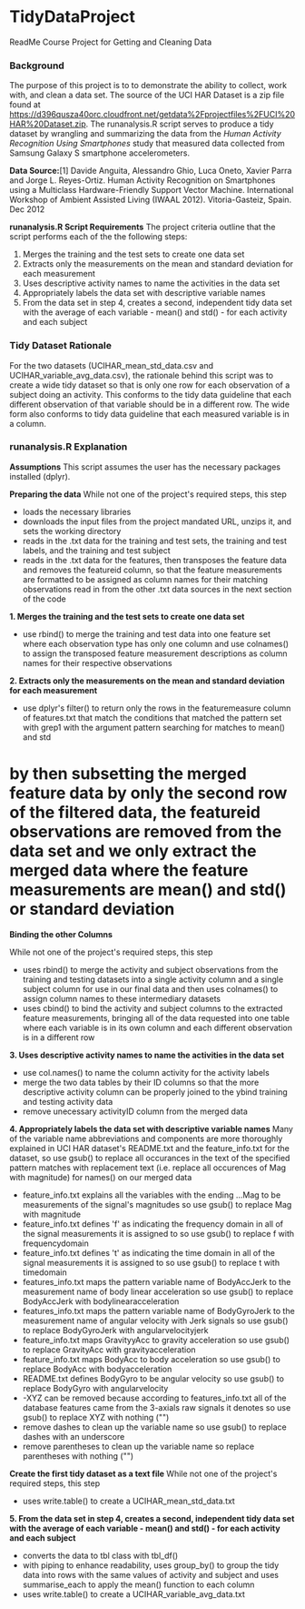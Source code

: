 # TidyDataProject
ReadMe Course Project for Getting and Cleaning Data

### Background
The purpose of this project is to to demonstrate the ability to collect, work with, and clean a data set. The source of the UCI HAR Dataset is a zip file found at https://d396qusza40orc.cloudfront.net/getdata%2Fprojectfiles%2FUCI%20HAR%20Dataset.zip. The runanalysis.R script serves to produce a tidy dataset by wrangling and summarizing the data from the *Human Activity Recognition Using Smartphones* study that measured data collected from Samsung Galaxy S smartphone accelerometers.

**Data Source:**[1] Davide Anguita, Alessandro Ghio, Luca Oneto, Xavier Parra and Jorge L. Reyes-Ortiz. Human Activity Recognition on Smartphones using a Multiclass Hardware-Friendly Support Vector Machine. International Workshop of Ambient Assisted Living (IWAAL 2012). Vitoria-Gasteiz, Spain. Dec 2012

**runanalysis.R Script Requirements**
The project criteria outline that the script performs each of the the following steps:

1. Merges the training and the test sets to create one data set
2. Extracts only the measurements on the mean and standard deviation for each measurement 
3. Uses descriptive activity names to name the activities in the data set
4. Appropriately labels the data set with descriptive variable names
5. From the data set in step 4, creates a second, independent tidy data set with the average of each variable - mean() and std() - for each activity and each subject

### Tidy Dataset Rationale
For the two datasets (UCIHAR_mean_std_data.csv and UCIHAR_variable_avg_data.csv), the rationale behind this script was to create a wide tidy dataset so that is only one row for each observation of a subject doing an activity. This conforms to the tidy data guideline that each different observation of that variable should be in a different row. The wide form also conforms to tidy data guideline that each measured variable is in a column. 

### runanalysis.R Explanation
**Assumptions**
This script assumes the user has the necessary packages installed (dplyr).

**Preparing the data**
While not one of the project's required steps, this step
* loads the necessary libraries
* downloads the input files from the project mandated URL, unzips it, and sets the working directory
* reads in the .txt data for the training and test sets, the training and test labels, and the training and test subject
* reads in the .txt data for the features, then transposes the feature data and removes the featureid column, so that the feature measurements are formatted to be assigned as column names for their matching observations read in from the other .txt data sources in the next section of the code

**1. Merges the training and the test sets to create one data set**
* use rbind() to merge the training and test data into one feature set where each observation type has only one column and use colnames() to assign the transposed feature measurement descriptions as column names for their respective observations

**2. Extracts only the measurements on the mean and standard deviation for each measurement**
* use dplyr's filter() to return only the rows in the featuremeasure column of features.txt that match the conditions that matched the pattern set with grep1 with the argument pattern searching for matches to mean() and std
# by then subsetting the merged feature data by only the second row of the filtered data, the featureid observations are removed from the data set and we only extract the merged data where the feature measurements are mean() and std() or standard deviation

**Binding the other Columns**

While not one of the project's required steps, this step
* uses rbind() to merge the activity and subject observations from the training and testing datasets into a single activity column and a single subject column for use in our final data and then uses colnames() to assign column names to these intermediary datasets
* uses cbind() to bind the activity and subject columns to the extracted feature measurements, bringing all of the data requested into one table where each variable is in its own column and each different observation is in a different row

**3. Uses descriptive activity names to name the activities in the data set**
* use col.names() to name the column activity for the activity labels
* merge the two data tables by their ID columns so that the more descriptive activity column can be properly joined to the ybind training and testing activity data
* remove unecessary activityID column from the merged data

**4. Appropriately labels the data set with descriptive variable names**
Many of the variable name abbreviations and components are more thoroughly explained in UCI HAR dataset's README.txt and the feature_info.txt for the dataset, so use gsub() to replace all occurances in the text of the specified pattern matches with replacement text (i.e. replace all occurences of Mag with magnitude) for names() on our merged data
* feature_info.txt explains all the variables with the ending ...Mag to be measurements of the signal's magnitudes so use gsub() to replace Mag with magnitude
* feature_info.txt defines 'f' as indicating the frequency domain in all of the signal measurements it is assigned to so use gsub() to replace f with frequencydomain
* feature_info.txt defines 't' as indicating the time domain in all of the signal measurements it is assigned to so use gsub() to replace t with timedomain
* features_info.txt maps the pattern variable name of BodyAccJerk to the measurement name of body linear acceleration so use gsub() to replace BodyAccJerk with bodylinearacceleration
* features_info.txt maps the pattern variable name of BodyGyroJerk to the measurement name of angular velocity with Jerk signals so use gsub() to replace BodyGyroJerk with angularvelocityjerk
* feature_info.txt maps GravityyAcc to gravity acceleration so use gsub() to replace GravityAcc with gravityacceleration
* feature_info.txt maps BodyAcc to body acceleration so use gsub() to replace BodyAcc with bodyacceleration
* README.txt defines BodyGyro to be angular velocity so use gsub() to replace BodyGyro with angularvelocity
* -XYZ can be removed because according to features_info.txt all of the database features came from the 3-axials raw signals it denotes so use gsub() to replace XYZ with nothing ("")
* remove dashes to clean up the variable name so use gsub() to replace dashes with an underscore
* remove parentheses to clean up the variable name so replace parentheses with nothing ("")

**Create the first tidy dataset as a text file**
While not one of the project's required steps, this step
* uses write.table() to create a UCIHAR_mean_std_data.txt

**5. From the data set in step 4, creates a second, independent tidy data set with the average of each variable - mean() and std() - for each activity and each subject**
* converts the data to tbl class with tbl_df()
* with piping to enhance readability, uses group_by() to group the tidy data into rows with the same values of activity and subject and uses summarise_each to apply the mean() function to each column
* uses write.table() to create a UCIHAR_variable_avg_data.txt
